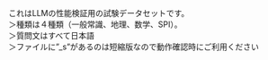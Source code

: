 これはLLMの性能検証用の試験データセットです。  
＞種類は４種類（一般常識、地理、数学、SPI）。  
＞質問文はすべて日本語  
＞ファイルに”_s”があるのは短縮版なので動作確認時にご利用ください  
